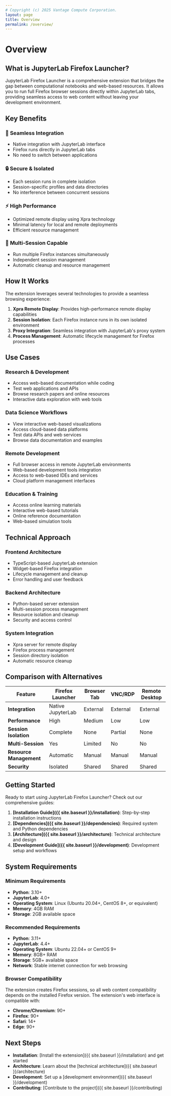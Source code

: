 ```yaml
---
# Copyright (c) 2025 Vantage Compute Corporation.
layout: page
title: Overview
permalink: /overview/
---
```


# Overview

## What is JupyterLab Firefox Launcher?

JupyterLab Firefox Launcher is a comprehensive extension that bridges the gap between computational notebooks and web-based resources. It allows you to run full Firefox browser sessions directly within JupyterLab tabs, providing seamless access to web content without leaving your development environment.

## Key Benefits

### 🔗 **Seamless Integration**
- Native integration with JupyterLab interface
- Firefox runs directly in JupyterLab tabs
- No need to switch between applications

### 🔒 **Secure & Isolated**
- Each session runs in complete isolation
- Session-specific profiles and data directories
- No interference between concurrent sessions

### ⚡ **High Performance**
- Optimized remote display using Xpra technology
- Minimal latency for local and remote deployments
- Efficient resource management

### 🎯 **Multi-Session Capable**
- Run multiple Firefox instances simultaneously
- Independent session management
- Automatic cleanup and resource management

## How It Works

The extension leverages several technologies to provide a seamless browsing experience:

1. **Xpra Remote Display**: Provides high-performance remote display capabilities
2. **Session Isolation**: Each Firefox instance runs in its own isolated environment
3. **Proxy Integration**: Seamless integration with JupyterLab's proxy system
4. **Process Management**: Automatic lifecycle management for Firefox processes

## Use Cases

### Research & Development
- Access web-based documentation while coding
- Test web applications and APIs
- Browse research papers and online resources
- Interactive data exploration with web tools

### Data Science Workflows
- View interactive web-based visualizations
- Access cloud-based data platforms
- Test data APIs and web services
- Browse data documentation and examples

### Remote Development
- Full browser access in remote JupyterLab environments
- Web-based development tools integration
- Access to web-based IDEs and services
- Cloud platform management interfaces

### Education & Training
- Access online learning materials
- Interactive web-based tutorials
- Online reference documentation
- Web-based simulation tools

## Technical Approach

### Frontend Architecture
- TypeScript-based JupyterLab extension
- Widget-based Firefox integration
- Lifecycle management and cleanup
- Error handling and user feedback

### Backend Architecture
- Python-based server extension
- Multi-session process management
- Resource isolation and cleanup
- Security and access control

### System Integration
- Xpra server for remote display
- Firefox process management
- Session directory isolation
- Automatic resource cleanup

## Comparison with Alternatives

| Feature | Firefox Launcher | Browser Tab | VNC/RDP | Remote Desktop |
|---------|------------------|-------------|---------|----------------|
| **Integration** | Native JupyterLab | External | External | External |
| **Performance** | High | Medium | Low | Low |
| **Session Isolation** | Complete | None | Partial | None |
| **Multi-Session** | Yes | Limited | No | No |
| **Resource Management** | Automatic | Manual | Manual | Manual |
| **Security** | Isolated | Shared | Shared | Shared |

## Getting Started

Ready to start using JupyterLab Firefox Launcher? Check out our comprehensive guides:

1. **[Installation Guide]({{ site.baseurl }}/installation)**: Step-by-step installation instructions
2. **[Dependencies]({{ site.baseurl }}/dependencies)**: Required system and Python dependencies
3. **[Architecture]({{ site.baseurl }}/architecture)**: Technical architecture and design
4. **[Development Guide]({{ site.baseurl }}/development)**: Development setup and workflows

## System Requirements

### Minimum Requirements
- **Python**: 3.10+
- **JupyterLab**: 4.0+
- **Operating System**: Linux (Ubuntu 20.04+, CentOS 8+, or equivalent)
- **Memory**: 4GB RAM
- **Storage**: 2GB available space

### Recommended Requirements
- **Python**: 3.11+
- **JupyterLab**: 4.4+
- **Operating System**: Ubuntu 22.04+ or CentOS 9+
- **Memory**: 8GB+ RAM
- **Storage**: 5GB+ available space
- **Network**: Stable internet connection for web browsing

### Browser Compatibility
The extension creates Firefox sessions, so all web content compatibility depends on the installed Firefox version. The extension's web interface is compatible with:
- **Chrome/Chromium**: 90+
- **Firefox**: 90+
- **Safari**: 14+
- **Edge**: 90+

## Next Steps

- **Installation**: [Install the extension]({{ site.baseurl }}/installation) and get started
- **Architecture**: Learn about the [technical architecture]({{ site.baseurl }}/architecture)
- **Development**: Set up a [development environment]({{ site.baseurl }}/development)
- **Contributing**: [Contribute to the project]({{ site.baseurl }}/contributing)
